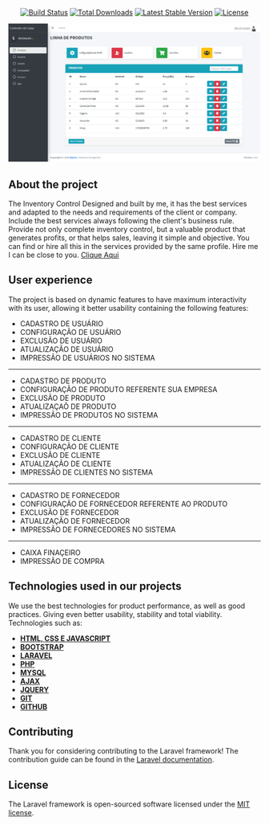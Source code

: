 
<p align="center">
<a href="https://travis-ci.org/laravel/framework"><img src="https://travis-ci.org/laravel/framework.svg" alt="Build Status"></a>
<a href="https://packagist.org/packages/laravel/framework"><img src="https://poser.pugx.org/laravel/framework/d/total.svg" alt="Total Downloads"></a>
<a href="https://packagist.org/packages/laravel/framework"><img src="https://poser.pugx.org/laravel/framework/v/stable.svg" alt="Latest Stable Version"></a>
<a href="https://packagist.org/packages/laravel/framework"><img src="https://poser.pugx.org/laravel/framework/license.svg" alt="License"></a>
</p>

<div id="carouselExampleIndicators" class="carousel slide" data-ride="carousel">
  <div class="carousel-inner">
    <div class="carousel-item">
      <img class="d-block w-100" src="./public/readme/produto.png" alt="Quarto Slide">
    </div>
  </div>
</div>



## About the project

The Inventory Control Designed and built by me, it has the best services and adapted to the needs and requirements of the client or company. Include the best services always following the client's business rule. Provide not only complete inventory control, but a valuable product that generates profits, or that helps sales, leaving it simple and objective. You can find
or hire all this in the services provided by the same profile. Hire me I can be close to you. [Clique Aqui](https://www.instagram.com/reginaldohiss/?hl=pt-br)


## User experience

The project is based on dynamic features to have maximum interactivity with its user, allowing it
better usability containing the following features:

- CADASTRO DE USUÁRIO
- CONFIGURAÇÃO DE USUÁRIO
- EXCLUSÃO DE USUÁRIO
- ATUALIZAÇÃO DE USUÁRIO
- IMPRESSÃO DE USUÁRIOS NO SISTEMA
-------------------------------
- CADASTRO DE PRODUTO
- CONFIGURAÇÃO DE PRODUTO REFERENTE SUA EMPRESA
- EXCLUSÃO DE PRODUTO
- ATUALIZAÇAÕ DE PRODUTO
- IMPRESSÃO DE PRODUTOS NO SISTEMA
-------------------------------
- CADASTRO DE CLIENTE
- CONFIGURAÇÃO DE CLIENTE
- EXCLUSÃO DE CLIENTE
- ATUALIZAÇÃO DE CLIENTE
- IMPRESSÃO DE CLIENTES NO SISTEMA
-------------------------------
- CADASTRO DE FORNECEDOR
- CONFIGURAÇÃO DE FORNECEDOR REFERENTE AO PRODUTO
- EXCLUSÃO DE FORNECEDOR
- ATUALIZAÇÃO DE FORNECEDOR
- IMPRESSÃO DE FORNECEDORES NO SISTEMA
--------------------------------
- CAIXA FINAÇEIRO
- IMPRESSÃO DE COMPRA


## Technologies used in our projects 

We use the best technologies for product performance, as well as good practices. Giving even better usability, stability and total viability. Technologies such as:

- **[HTML, CSS E JAVASCRIPT](https://developer.mozilla.org/pt-BR/docs/Web/HTML)**
- **[BOOTSTRAP](https://getbootstrap.com/)**
- **[LARAVEL](https://laravel.com/)**
- **[PHP](https://www.php.net/)**
- **[MYSQL](https://www.mysql.com/)**
- **[AJAX](https://api.jquery.com/jquery.ajax/)**
- **[JQUERY](https://jquery.com/)**
- **[GIT](https://git-scm.com/)**
- **[GITHUB](https://github.com/)**

## Contributing

Thank you for considering contributing to the Laravel framework! The contribution guide can be found in the [Laravel documentation](https://laravel.com/docs/contributions).

## License

The Laravel framework is open-sourced software licensed under the [MIT license](https://opensource.org/licenses/MIT).
